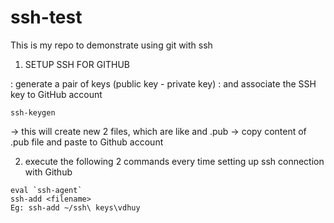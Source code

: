 # ssh-test
This is my repo to demonstrate using git with ssh

1) SETUP SSH FOR GITHUB

: generate a pair of keys (public key - private key)
: and associate the SSH key to GitHub account

`ssh-keygen`

-> this will create new 2 files, which are like <filename> and <filename>.pub
-> copy content of <filename>.pub file and paste to Github account

2) execute the following 2 commands every time setting up ssh connection with Github
```
eval `ssh-agent`
ssh-add <filename>
Eg: ssh-add ~/ssh\ keys\vdhuy
```
